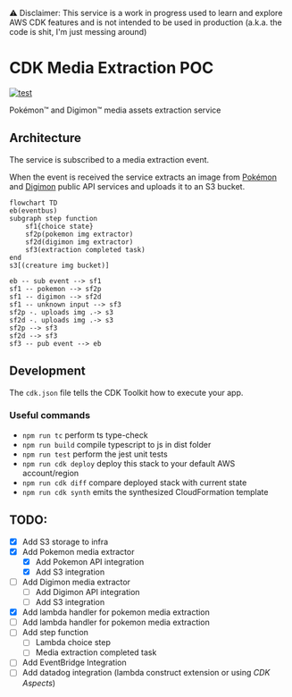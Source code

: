 ⚠️ Disclaimer: This service is a work in progress used to learn and explore AWS CDK features and is not intended to be used in
production (a.k.a. the code is shit, I'm just messing around)

# CDK Media Extraction POC

[![test](https://github.com/afrankevych/cdk-poc/actions/workflows/test.yml/badge.svg)](https://github.com/afrankevych/cdk-poc/actions/workflows/test.yml)

Pokémon™️ and Digimon™️ media assets extraction service

## Architecture

The service is subscribed to a media extraction event.

When the event is received the service extracts an image from [Pokémon](https://pokeapi.co/) and
[Digimon](https://digimon-api.vercel.app/) public API services and uploads it to an S3 bucket.

```mermaid
flowchart TD
eb(eventbus)
subgraph step function
	sf1{choice state}
	sf2p(pokemon img extractor)
	sf2d(digimon img extractor)
	sf3(extraction completed task)
end
s3[(creature img bucket)]

eb -- sub event --> sf1
sf1 -- pokemon --> sf2p
sf1 -- digimon --> sf2d
sf1 -- unknown input --> sf3
sf2p -. uploads img .-> s3
sf2d -. uploads img .-> s3
sf2p --> sf3
sf2d --> sf3
sf3 -- pub event --> eb
```

## Development

The `cdk.json` file tells the CDK Toolkit how to execute your app.

### Useful commands

* `npm run tc`              perform ts type-check
* `npm run build`           compile typescript to js in dist folder
* `npm run test`            perform the jest unit tests
* `npm run cdk deploy`      deploy this stack to your default AWS account/region
* `npm run cdk diff`        compare deployed stack with current state
* `npm run cdk synth`       emits the synthesized CloudFormation template

## TODO:

- [x] Add S3 storage to infra
- [x] Add Pokemon media extractor
    - [x] Add Pokemon API integration
    - [x] Add S3 integration
- [ ] Add Digimon media extractor
  - [ ] Add Digimon API integration
  - [ ] Add S3 integration
- [x] Add lambda handler for pokemon media extraction
- [ ] Add lambda handler for pokemon media extraction
- [ ] Add step function
  - [ ] Lambda choice step
  - [ ] Media extraction completed task
- [ ] Add EventBridge Integration 
- [ ] Add datadog integration (lambda construct extension or using _CDK Aspects_)